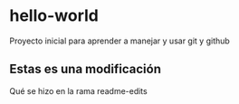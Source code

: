 # hello-world
Proyecto inicial para aprender a manejar y usar git y github


## Estas es una modificación

Qué se hizo en la rama readme-edits

